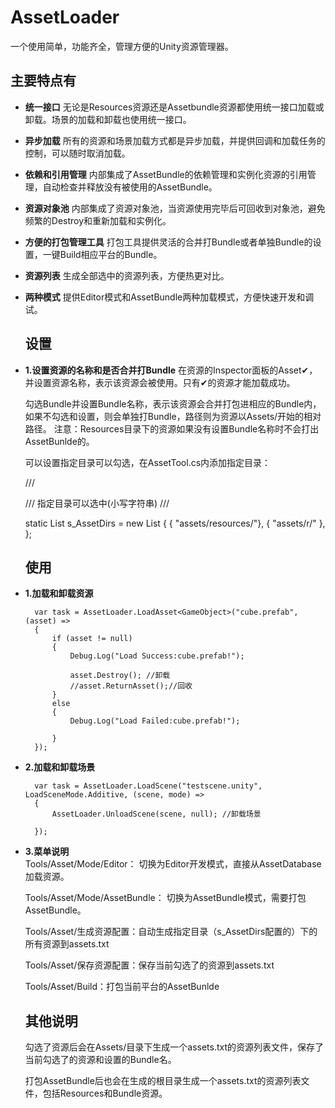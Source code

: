 # AssetLoader
一个使用简单，功能齐全，管理方便的Unity资源管理器。

## 主要特点有
- **统一接口** 无论是Resources资源还是Assetbundle资源都使用统一接口加载或卸载。场景的加载和卸载也使用统一接口。
  
- **异步加载** 所有的资源和场景加载方式都是异步加载，并提供回调和加载任务的控制，可以随时取消加载。
  
- **依赖和引用管理**  内部集成了AssetBundle的依赖管理和实例化资源的引用管理，自动检查并释放没有被使用的AssetBundle。
  
- **资源对象池**    内部集成了资源对象池，当资源使用完毕后可回收到对象池，避免频繁的Destroy和重新加载和实例化。
  
- **方便的打包管理工具** 打包工具提供灵活的合并打Bundle或者单独Bundle的设置，一键Build相应平台的Bundle。
  
- **资源列表** 生成全部选中的资源列表，方便热更对比。

- **两种模式** 提供Editor模式和AssetBundle两种加载模式，方便快速开发和调试。

  
  ## 设置
- **1.设置资源的名称和是否合并打Bundle**
  在资源的Inspector面板的Asset✔，并设置资源名称，表示该资源会被使用。只有✔的资源才能加载成功。
  
  勾选Bundle并设置Bundle名称，表示该资源会合并打包进相应的Bundle内，如果不勾选和设置，则会单独打Bundle，路径则为资源以Assets/开始的相对路径。
  注意：Resources目录下的资源如果没有设置Bundle名称时不会打出AssetBunlde的。
  
  可以设置指定目录可以勾选，在AssetTool.cs内添加指定目录：
  
    /// <summary>
    /// 指定目录可以选中(小写字符串)
    /// </summary>
    
    static List<string> s_AssetDirs = new List<string>
    {
        { "assets/resources/"},
        { "assets/r/" },
    };
  
  ## 使用
- **1.加载和卸载资源**
      
        var task = AssetLoader.LoadAsset<GameObject>("cube.prefab", (asset) =>
        {
            if (asset != null)
            {
                Debug.Log("Load Success:cube.prefab!");
                
                asset.Destroy(); //卸载
                //asset.ReturnAsset();//回收
            }
            else
            {
                Debug.Log("Load Failed:cube.prefab!");

            }
        });
               
- **2.加载和卸载场景**
        
        var task = AssetLoader.LoadScene("testscene.unity", LoadSceneMode.Additive, (scene, mode) =>
        {
            AssetLoader.UnloadScene(scene, null); //卸载场景

        });
        
- **3.菜单说明**       
    Tools/Asset/Mode/Editor： 切换为Editor开发模式，直接从AssetDatabase加载资源。
    
    Tools/Asset/Mode/AssetBundle： 切换为AssetBundle模式，需要打包AssetBundle。
    
    Tools/Asset/生成资源配置：自动生成指定目录（s_AssetDirs配置的）下的所有资源到assets.txt
    
    Tools/Asset/保存资源配置：保存当前勾选了的资源到assets.txt
    
    Tools/Asset/Build：打包当前平台的AssetBunlde
    
        
  ## 其他说明
    勾选了资源后会在Assets/目录下生成一个assets.txt的资源列表文件，保存了当前勾选了的资源和设置的Bundle名。
    
    打包AssetBundle后也会在生成的根目录生成一个assets.txt的资源列表文件，包括Resources和Bundle资源。
   
